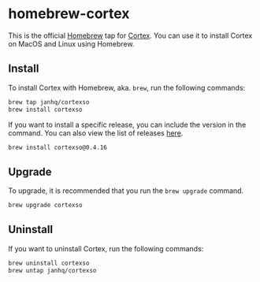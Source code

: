 # homebrew-cortex

This is the official [Homebrew](https://brew.sh/) tap for [Cortex](https://jan.ai/cortex). You can use it to install Cortex on MacOS and Linux using Homebrew.

## Install

To install Cortex with Homebrew, aka. `brew`, run the following commands:

```bash
brew tap janhq/cortexso
brew install cortexso
```

If you want to install a specific release, you can include the version in the command. You can also view the list of releases [here](https://github.com/janhq/cortex/releases).

```bash
brew install cortexso@0.4.16
```

## Upgrade

To upgrade, it is recommended that you run the `brew upgrade` command.

```bash
brew upgrade cortexso
```

## Uninstall

If you want to uninstall Cortex, run the following commands:

```bash
brew uninstall cortexso
brew untap janhq/cortexso
```
